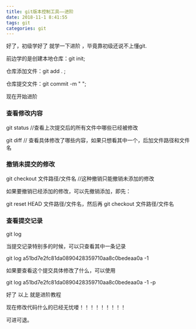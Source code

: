 ```yaml
---
title: git版本控制工具——进阶
date: 2018-11-1 8:41:55
tags: git
categories: git
---
```


好了，初级学好了  就学一下进阶 ，毕竟靠初级还说不上懂git.

<!--more-->

前边学的是创建本地仓库：git init;

仓库添加文件：git add . ;

仓库提交文件：git commit -m "   ";

现在开始进阶

### 查看修改内容

git status  //查看上次提交后的所有文件中哪些已经被修改

git diff   // 查看具体修改了哪些内容，如果只想看其中一个，后加文件路径和文件名



### 撤销未提交的修改

git checkout 文件路径/文件名   //这种撤销只能撤销未添加的修改

如果要撤销已经添加的修改，可以先撤销添加，即先：

git reset HEAD 文件路径/文件名，然后再 git checkout 文件路径/文件名

### 查看提交记录

git log

当提交记录特别多的时候，可以只查看其中一条记录

git log a51bd7e2fc81da0890428359710aa8c0bedeaa0a -1

如果要查看这个提交具体修改了什么，可以使用

git log a51bd7e2fc81da0890428359710aa8c0bedeaa0a -1 -p





好了  以上 就是进阶教程 

现在修改代码什么的已经无忧喽！！！！！！！！！

可进可退。

